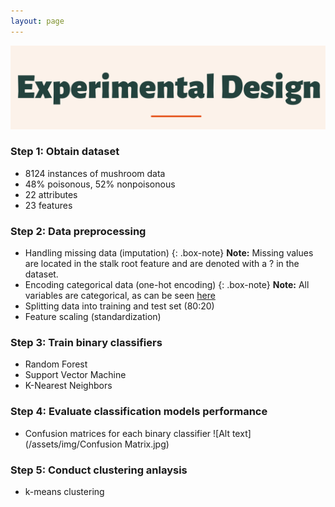 ```yaml
---
layout: page
---
```

![alt-text-1](/assets/img/ED2.png "title") 

### Step 1: Obtain dataset
- 8124 instances of mushroom data
- 48% poisonous, 52% nonpoisonous
- 22 attributes
- 23 features 

### Step 2: Data preprocessing

- Handling missing data (imputation) 
{: .box-note}
**Note:** Missing values are located in the stalk root feature and are denoted with a ? in the dataset.
- Encoding categorical data (one-hot encoding)
{: .box-note}
**Note:** All variables are categorical, as can be seen [here](https://sonikarichamodur.github.io/2021-10-14-obtaining_the_dataset/)
- Splitting data into training and test set (80:20)
- Feature scaling (standardization)

### Step 3: Train binary classifiers

- Random Forest
- Support Vector Machine
- K-Nearest Neighbors

### Step 4: Evaluate classification models performance

- Confusion matrices for each binary classifier
![Alt text](/assets/img/Confusion Matrix.jpg)

### Step 5: Conduct clustering anlaysis

- k-means clustering

